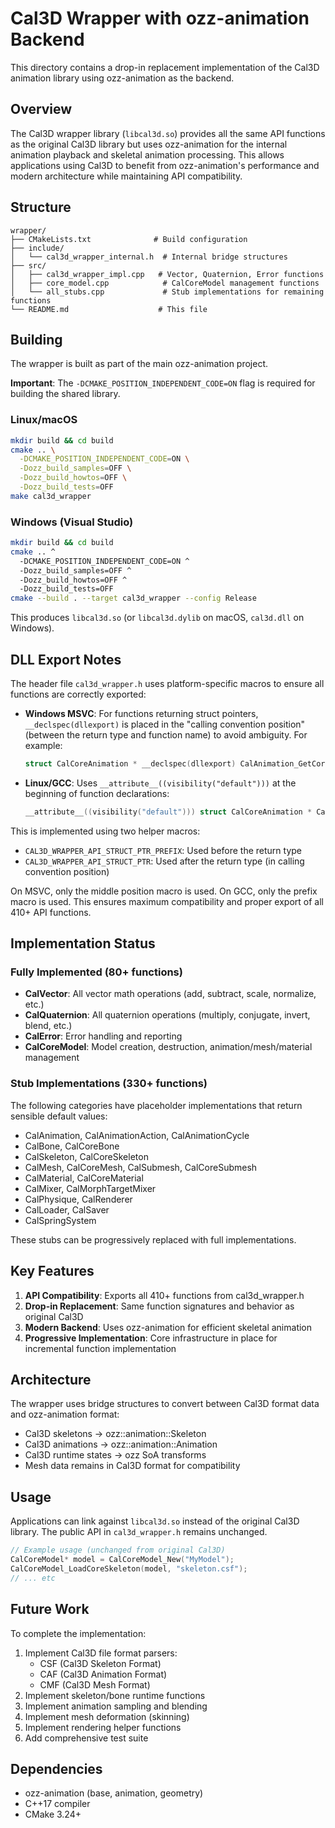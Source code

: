 # Cal3D Wrapper with ozz-animation Backend

This directory contains a drop-in replacement implementation of the Cal3D animation library using ozz-animation as the backend.

## Overview

The Cal3D wrapper library (`libcal3d.so`) provides all the same API functions as the original Cal3D library but uses ozz-animation for the internal animation playback and skeletal animation processing. This allows applications using Cal3D to benefit from ozz-animation's performance and modern architecture while maintaining API compatibility.

## Structure

```
wrapper/
├── CMakeLists.txt              # Build configuration
├── include/
│   └── cal3d_wrapper_internal.h  # Internal bridge structures
├── src/
│   ├── cal3d_wrapper_impl.cpp   # Vector, Quaternion, Error functions
│   ├── core_model.cpp            # CalCoreModel management functions
│   └── all_stubs.cpp             # Stub implementations for remaining functions
└── README.md                    # This file
```

## Building

The wrapper is built as part of the main ozz-animation project.

**Important**: The `-DCMAKE_POSITION_INDEPENDENT_CODE=ON` flag is required for building the shared library.

### Linux/macOS

```bash
mkdir build && cd build
cmake .. \
  -DCMAKE_POSITION_INDEPENDENT_CODE=ON \
  -Dozz_build_samples=OFF \
  -Dozz_build_howtos=OFF \
  -Dozz_build_tests=OFF
make cal3d_wrapper
```

### Windows (Visual Studio)

```bash
mkdir build && cd build
cmake .. ^
  -DCMAKE_POSITION_INDEPENDENT_CODE=ON ^
  -Dozz_build_samples=OFF ^
  -Dozz_build_howtos=OFF ^
  -Dozz_build_tests=OFF
cmake --build . --target cal3d_wrapper --config Release
```

This produces `libcal3d.so` (or `libcal3d.dylib` on macOS, `cal3d.dll` on Windows).

## DLL Export Notes

The header file `cal3d_wrapper.h` uses platform-specific macros to ensure all functions are correctly exported:

- **Windows MSVC**: For functions returning struct pointers, `__declspec(dllexport)` is placed in the "calling convention position" (between the return type and function name) to avoid ambiguity. For example:
  ```c
  struct CalCoreAnimation * __declspec(dllexport) CalAnimation_GetCoreAnimation(...);
  ```

- **Linux/GCC**: Uses `__attribute__((visibility("default")))` at the beginning of function declarations:
  ```c
  __attribute__((visibility("default"))) struct CalCoreAnimation * CalAnimation_GetCoreAnimation(...);
  ```

This is implemented using two helper macros:
- `CAL3D_WRAPPER_API_STRUCT_PTR_PREFIX`: Used before the return type
- `CAL3D_WRAPPER_API_STRUCT_PTR`: Used after the return type (in calling convention position)

On MSVC, only the middle position macro is used. On GCC, only the prefix macro is used. This ensures maximum compatibility and proper export of all 410+ API functions.

## Implementation Status

### Fully Implemented (80+ functions)
- **CalVector**: All vector math operations (add, subtract, scale, normalize, etc.)
- **CalQuaternion**: All quaternion operations (multiply, conjugate, invert, blend, etc.)
- **CalError**: Error handling and reporting
- **CalCoreModel**: Model creation, destruction, animation/mesh/material management

### Stub Implementations (330+ functions)
The following categories have placeholder implementations that return sensible default values:
- CalAnimation, CalAnimationAction, CalAnimationCycle
- CalBone, CalCoreBone
- CalSkeleton, CalCoreSkeleton
- CalMesh, CalCoreMesh, CalSubmesh, CalCoreSubmesh
- CalMaterial, CalCoreMaterial
- CalMixer, CalMorphTargetMixer
- CalPhysique, CalRenderer
- CalLoader, CalSaver
- CalSpringSystem

These stubs can be progressively replaced with full implementations.

## Key Features

1. **API Compatibility**: Exports all 410+ functions from cal3d_wrapper.h
2. **Drop-in Replacement**: Same function signatures and behavior as original Cal3D
3. **Modern Backend**: Uses ozz-animation for efficient skeletal animation
4. **Progressive Implementation**: Core infrastructure in place for incremental function implementation

## Architecture

The wrapper uses bridge structures to convert between Cal3D format data and ozz-animation format:

- Cal3D skeletons → ozz::animation::Skeleton
- Cal3D animations → ozz::animation::Animation  
- Cal3D runtime states → ozz SoA transforms
- Mesh data remains in Cal3D format for compatibility

## Usage

Applications can link against `libcal3d.so` instead of the original Cal3D library. The public API in `cal3d_wrapper.h` remains unchanged.

```c
// Example usage (unchanged from original Cal3D)
CalCoreModel* model = CalCoreModel_New("MyModel");
CalCoreModel_LoadCoreSkeleton(model, "skeleton.csf");
// ... etc
```

## Future Work

To complete the implementation:

1. Implement Cal3D file format parsers:
   - CSF (Cal3D Skeleton Format)
   - CAF (Cal3D Animation Format)
   - CMF (Cal3D Mesh Format)
2. Implement skeleton/bone runtime functions  
3. Implement animation sampling and blending
4. Implement mesh deformation (skinning)
5. Implement rendering helper functions
6. Add comprehensive test suite

## Dependencies

- ozz-animation (base, animation, geometry)
- C++17 compiler
- CMake 3.24+
